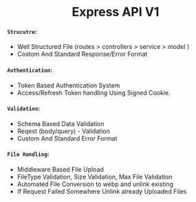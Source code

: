 <h1 align="center">Express API V1</h1>

#### `Strucutre`:

- Well Structured File (routes > controllers > service > model )
- Costom And Standard Response/Error Format

#### `Authentication`:

- Token Based Authentication System
- Access/Refresh Token handling Using Signed Cookie.

#### `Validation`:

- Schema Based Data Validation
- Reqest (body/query) - Validation
- Custom And Standard Error Format

#### `File Handling`:

- Middleware Based File Upload
- FileType Validation, Size Validation, Max File Validation
- Automated File Conversion to webp and unlink existing
- If Request Failed Somewhere Unlink already Uploaded Files
